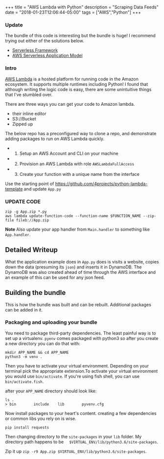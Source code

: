 +++
title = "AWS Lambda with Python"
description = "Scraping Data Feeds"
date = "2018-01-23T12:06:44-05:00"
tags = ["AWS","Python"]
+++

### Update

The bundle of this code is interesting but the bundle is huge! I recommend trying out either of the solutions below.

- [Serverless Framework](https://serverless.com/)
- [AWS Serverless Application Model](https://docs.aws.amazon.com/lambda/latest/dg/serverless_app.html)


### Intro
[AWS Lambda](https://aws.amazon.com/lambda/) is a hosted platform for running code in the Amazon ecosystem. It supports multiple runtimes including Python! I found that although writing the logic code is easy, there are some unintuitive things that I've stumbled over.

There are three ways you can get your code to Amazon lambda. 

- their inline editor 
- S3://Bucket 
- Zipped up 

The below repo has a preconfigured way to clone a repo, and demonstrate adding packages to run on AWS Lambda quickly.

- 1) Setup an AWS Account and CLI on your machine 
- 2) Provision an AWS Lambda with role `AWSLambdaFullAccess` 
- 3) Create your function with a unique name from the interface



Use the starting point of https://github.com/4projects/python-lambda-template and update `App.py`


### UPDATE CODE 
```
zip -g App.zip *.py
aws lambda update-function-code --function-name $FUNCTION_NAME --zip-file fileb://App.zip
```


**Note** Also update your app handler from `Main.handler` to something like `App.handler`.


## Detailed Writeup

What the application example does in `App.py` does is visits a website, copies down the data (presuming its `json`) and inserts it in DynamoDB. The DynamoDB was also created ahead of time through the AWS interface and an example of this can be used for any json feed.


## Building the bundle

This is how the bundle was built and can be rebuilt. Additional packages can be added in it. 

### Packaging and uploading your bundle

You need to package third-party dependencies. The least painful way is to set up a virtualenv. `pyenv` comes packaged with python3 so after you create a new directory you can do that with:

```
mkdir APP_NAME && cd APP_NAME
python3 -m venv .
```

Then you have to activate your virtual environment. Depending on your terminal pick the appropriate extension.To activate your virtual environment  you would use `bin/activate`. If you're using fish shell, you can use `bin/activate.fish`.

after your `APP_NAME` directory should look like:

```
ls . 
> bin        include    lib        pyvenv.cfg
```

Now install packages to your heart's content. creating a few dependencies or common libs you rely on is wise.

`pip install requests`

Then changing directory to the `site-packages` in your `lib` folder. My directory path happens to be `  $VIRTUAL_ENV/lib/python3.6/site-packages`.

Zip it up `zip -r9 App.zip $VIRTUAL_ENV/lib/python3.6/site-packages`.

